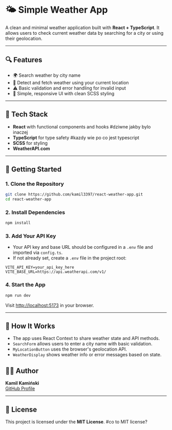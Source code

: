 # 🌤️ Simple Weather App

A clean and minimal weather application built with **React + TypeScript**. It allows users to check current weather data by searching for a city or using their geolocation.

---

## 🔍 Features

- 🌍 Search weather by city name
- 📍 Detect and fetch weather using your current location
- ⚠️ Basic validation and error handling for invalid input
- 🎯 Simple, responsive UI with clean SCSS styling

---

## 🧰 Tech Stack

- **React** with functional components and hooks #dziwne jakby bylo inaczej
- **TypeScript** for type safety #kazdy wie po co jest typescript
- **SCSS** for styling
- **WeatherAPI.com**

---

## 🚀 Getting Started

### 1. Clone the Repository

```bash
git clone https://github.com/kamil3397/react-weather-app.git
cd react-weather-app
```

### 2. Install Dependencies

```bash
npm install
```

### 3. Add Your API Key

- Your API key and base URL should be configured in a `.env` file and imported via `config.ts`.
- If not already set, create a `.env` file in the project root:

```env
VITE_API_KEY=your_api_key_here
VITE_BASE_URL=https://api.weatherapi.com/v1/
```

### 4. Start the App

```bash
npm run dev
```

Visit [http://localhost:5173](http://localhost:5173) in your browser.

---

## 🧪 How It Works

- The app uses React Context to share weather state and API methods.
- `SearchForm` allows users to enter a city name with basic validation.
- `MyLocationButton` uses the browser's geolocation API.
- `WeatherDisplay` shows weather info or error messages based on state.

## 👨‍💻 Author

**Kamil Kamiński**  
[GitHub Profile](https://github.com/kamil3397)

---

## 📄 License

This project is licensed under the **MIT License**. #co to MIT license?
